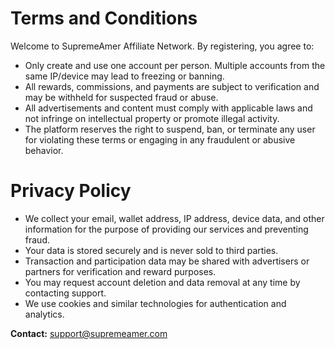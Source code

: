 # Terms and Conditions

Welcome to SupremeAmer Affiliate Network. By registering, you agree to:
- Only create and use one account per person. Multiple accounts from the same IP/device may lead to freezing or banning.
- All rewards, commissions, and payments are subject to verification and may be withheld for suspected fraud or abuse.
- All advertisements and content must comply with applicable laws and not infringe on intellectual property or promote illegal activity.
- The platform reserves the right to suspend, ban, or terminate any user for violating these terms or engaging in any fraudulent or abusive behavior.

# Privacy Policy

- We collect your email, wallet address, IP address, device data, and other information for the purpose of providing our services and preventing fraud.
- Your data is stored securely and is never sold to third parties.
- Transaction and participation data may be shared with advertisers or partners for verification and reward purposes.
- You may request account deletion and data removal at any time by contacting support.
- We use cookies and similar technologies for authentication and analytics.

**Contact:** support@supremeamer.com